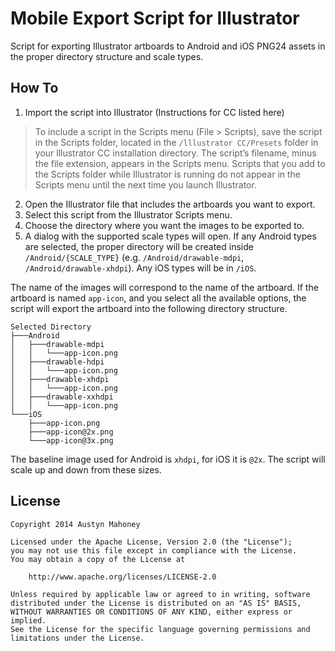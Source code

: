 Mobile Export Script for Illustrator
=================================

Script for exporting Illustrator artboards to Android and iOS PNG24 assets in the proper directory structure and scale types. 

How To
---
1. Import the script into Illustrator (Instructions for CC listed here)

> To include a script in the Scripts menu (File > Scripts), save the script in the Scripts folder, located in the `/lllustrator CC/Presets` folder in your lllustrator CC installation directory. The script’s filename, minus the file extension, appears in the Scripts menu. Scripts that you add to the Scripts folder while Illustrator is running do not appear in the Scripts menu until the next time you launch Illustrator.

2. Open the Illustrator file that includes the artboards you want to export.
3. Select this script from the Illustrator Scripts menu.
4. Choose the directory where you want the images to be exported to.
5. A dialog with the supported scale types will open. If any Android types are selected, the proper directory will be created inside `/Android/{SCALE_TYPE}` (e.g. `/Android/drawable-mdpi`, `/Android/drawable-xhdpi`). Any iOS types will be in `/iOS`.

The name of the images will correspond to the name of the artboard. If the artboard is named `app-icon`, and you select all the available options, the script will export the artboard into the following directory structure.
```
Selected Directory
├───Android
│   ├───drawable-mdpi
│   │   └───app-icon.png
│   ├───drawable-hdpi
│   │   └───app-icon.png
│   ├───drawable-xhdpi
│   │   └───app-icon.png
│   ├───drawable-xxhdpi
│   │   └───app-icon.png
└───iOS
    ├───app-icon.png
    ├───app-icon@2x.png
    └───app-icon@3x.png
```

The baseline image used for Android is `xhdpi`, for iOS it is `@2x`. The script will scale up and down from these sizes.


License
---
```
Copyright 2014 Austyn Mahoney

Licensed under the Apache License, Version 2.0 (the "License");
you may not use this file except in compliance with the License.
You may obtain a copy of the License at

    http://www.apache.org/licenses/LICENSE-2.0

Unless required by applicable law or agreed to in writing, software
distributed under the License is distributed on an "AS IS" BASIS,
WITHOUT WARRANTIES OR CONDITIONS OF ANY KIND, either express or implied.
See the License for the specific language governing permissions and
limitations under the License.
```
